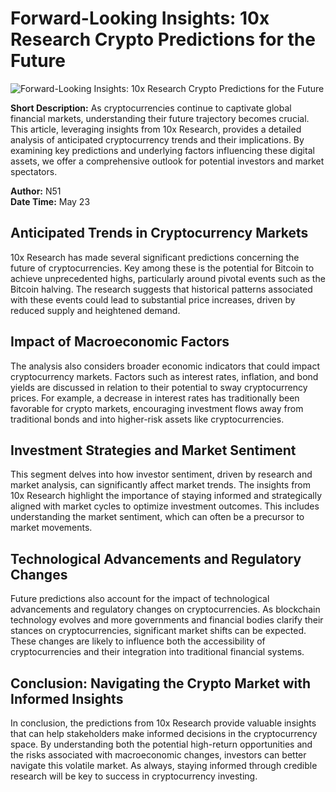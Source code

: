 # Forward-Looking Insights: 10x Research Crypto Predictions for the Future

![Forward-Looking Insights: 10x Research Crypto Predictions for the Future](https://uploads-ssl.webflow.com/665f9886cd4e586a9a14dc8c/6698bfd505a1a456a4accf2b_Forward-Looking%20Insights_%2010x%20Research%20Crypto%20Predictions%20for%20the%20Future.png)

**Short Description:** As cryptocurrencies continue to captivate global financial markets, understanding their future trajectory becomes crucial. This article, leveraging insights from 10x Research, provides a detailed analysis of anticipated cryptocurrency trends and their implications. By examining key predictions and underlying factors influencing these digital assets, we offer a comprehensive outlook for potential investors and market spectators.

**Author:** N51  
**Date Time:** May 23

## Anticipated Trends in Cryptocurrency Markets

10x Research has made several significant predictions concerning the future of cryptocurrencies. Key among these is the potential for Bitcoin to achieve unprecedented highs, particularly around pivotal events such as the Bitcoin halving. The research suggests that historical patterns associated with these events could lead to substantial price increases, driven by reduced supply and heightened demand.

## Impact of Macroeconomic Factors

The analysis also considers broader economic indicators that could impact cryptocurrency markets. Factors such as interest rates, inflation, and bond yields are discussed in relation to their potential to sway cryptocurrency prices. For example, a decrease in interest rates has traditionally been favorable for crypto markets, encouraging investment flows away from traditional bonds and into higher-risk assets like cryptocurrencies.

## Investment Strategies and Market Sentiment

This segment delves into how investor sentiment, driven by research and market analysis, can significantly affect market trends. The insights from 10x Research highlight the importance of staying informed and strategically aligned with market cycles to optimize investment outcomes. This includes understanding the market sentiment, which can often be a precursor to market movements.

## Technological Advancements and Regulatory Changes

Future predictions also account for the impact of technological advancements and regulatory changes on cryptocurrencies. As blockchain technology evolves and more governments and financial bodies clarify their stances on cryptocurrencies, significant market shifts can be expected. These changes are likely to influence both the accessibility of cryptocurrencies and their integration into traditional financial systems.

## Conclusion: Navigating the Crypto Market with Informed Insights

In conclusion, the predictions from 10x Research provide valuable insights that can help stakeholders make informed decisions in the cryptocurrency space. By understanding both the potential high-return opportunities and the risks associated with macroeconomic changes, investors can better navigate this volatile market. As always, staying informed through credible research will be key to success in cryptocurrency investing.